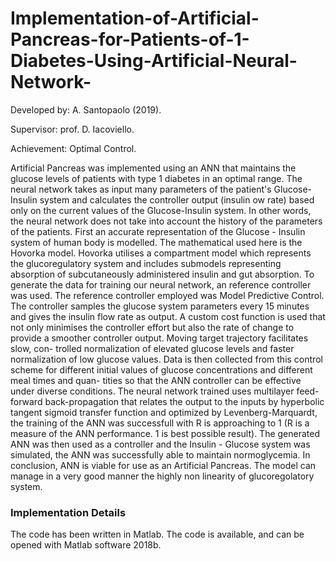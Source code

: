 

# Implementation-of-Artificial-Pancreas-for-Patients-of-1-Diabetes-Using-Artificial-Neural-Network-

Developed by: A. Santopaolo (2019).

Supervisor: prof. D. Iacoviello.

Achievement: Optimal Control.


Artificial Pancreas was implemented using an ANN that maintains the glucose levels of patients with type 1 diabetes in an optimal range. The neural network takes as input many parameters of the patient's Glucose-Insulin
system and calculates the controller output (insulin 
ow rate) based only on
the current values of the Glucose-Insulin system. In other words, the neural network does not take into account the history of the parameters of the
patients. First an accurate representation of the Glucose - Insulin system
of human body is modelled. The mathematical used here is the Hovorka
model. Hovorka utilises a compartment model which
represents the glucoregulatory system and includes submodels representing
absorption of subcutaneously administered insulin and gut absorption. To
generate the data for training our neural network, an reference controller
was used. The reference controller employed was Model Predictive Control.
The controller samples the glucose system parameters every 15 minutes and
gives the insulin flow rate as output. A custom cost function is used that not
only minimises the controller effort but also the rate of change to provide a
smoother controller output. Moving target trajectory facilitates slow, con-
trolled normalization of elevated glucose levels and faster normalization of low
glucose values. Data is then collected from this control scheme for different
initial values of glucose concentrations and different meal times and quan-
tities so that the ANN controller can be effective under diverse conditions.
The neural network trained uses multilayer feed-forward back-propagation
that relates the output to the inputs by hyperbolic tangent sigmoid transfer
function and optimized by Levenberg-Marquardt, the training of the ANN
was successfull with R is approaching to 1 (R is a measure of the ANN performance. 1 is best possible result). The generated ANN was then used as
a controller and the Insulin - Glucose system was simulated, the ANN was
successfully able to maintain normoglycemia. In conclusion, ANN is viable
for use as an Artificial Pancreas. The model can manage in a very good manner the highly non linearity of glucoregolatory system.

<h3>Implementation Details</h3>

The code has been written in Matlab. The code is available, and can be opened with Matlab software 2018b.
